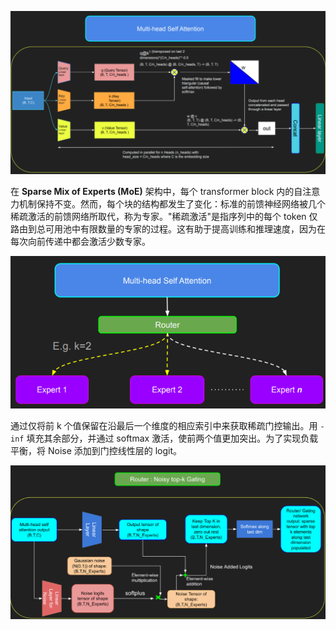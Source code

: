 
![](0.png)

在 **Sparse Mix of Experts (MoE)** 架构中，每个 transformer block 内的自注意力机制保持不变。然而，每个块的结构都发生了变化：标准的前馈神经网络被几个稀疏激活的前馈网络所取代，称为专家。"稀疏激活"是指序列中的每个 token 仅路由到总可用池中有限数量的专家的过程。这有助于提高训练和推理速度，因为在每次向前传递中都会激活少数专家。

![Sparse MoE架构示意图](1.png)

通过仅将前 k 个值保留在沿最后一个维度的相应索引中来获取稀疏门控输出。用 `-inf` 填充其余部分，并通过 softmax 激活，使前两个值更加突出。为了实现负载平衡，将 Noise 添加到门控线性层的 logit。

![门控机制示意图](2.png)
